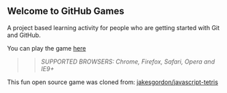 ## Welcome to GitHub Games

A project based learning activity for people who are getting started with Git and GitHub.

You can play the game [here](https://yongzhedamaoxian.github.io/github-games/)

>> _*SUPPORTED BROWSERS*: Chrome, Firefox, Safari, Opera and IE9+_

This fun open source game was cloned from: [jakesgordon/javascript-tetris](https://github.com/jakesgordon/javascript-tetris)
